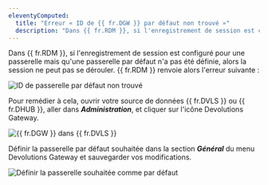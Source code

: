 ```yaml
---
eleventyComputed:
  title: "Erreur « ID de {{ fr.DGW }} par défaut non trouvé »"
  description: "Dans {{ fr.RDM }}, si l'enregistrement de session est configuré pour une passerelle mais qu'une passerelle par défaut n'a pas été définie, alors la session ne peut pas se dérouler."
---
```

Dans {{ fr.RDM }}, si l'enregistrement de session est configuré pour une passerelle mais qu'une passerelle par défaut n'a pas été définie, alors la session ne peut pas se dérouler. {{ fr.RDM }} renvoie alors l'erreur suivante :

![ID de passerelle par défaut non trouvé](https://cdnweb.devolutions.net/docs/RDMW4020_2024_1.png)

Pour remédier à cela, ouvrir votre source de données {{ fr.DVLS }} ou {{ fr.DHUB }}, aller dans ***Administration***, et cliquer sur l'icône Devolutions Gateway.

![{{ fr.DGW }} dans {{ fr.DVLS }}](https://cdnweb.devolutions.net/docs/RDMW4022_2024_1.png)

Définir la passerelle par défaut souhaitée dans la section ***Général*** du menu Devolutions Gateway et sauvegarder vos modifications.

![Définir la passerelle souhaitée comme par défaut](https://cdnweb.devolutions.net/docs/RDMW4021_2024_1.png)
